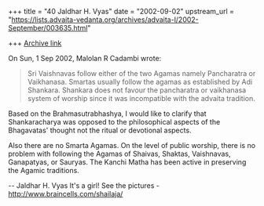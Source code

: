 +++
title = "40 Jaldhar H. Vyas"
date = "2002-09-02"
upstream_url = "https://lists.advaita-vedanta.org/archives/advaita-l/2002-September/003635.html"

+++
[Archive link](https://lists.advaita-vedanta.org/archives/advaita-l/2002-September/003635.html)

On Sun, 1 Sep 2002, Malolan R Cadambi wrote:

> Sri Vaishnavas follow either of the two Agamas namely Pancharatra or
> Vaikhanasa. Smartas usually follow the agamas as established by Adi
> Shankara. Shankara does not favour the pancharatra or vaikhanasa
> system of worship since it was incompatible with the advaita
> tradition.
>
Based on the Brahmasutrabhashya, I would like to clarify that
Shankaracharya was opposed to the philosophical aspects of the Bhagavatas'
thought not the ritual or devotional aspects.

Also there are no Smarta Agamas.  On the level of public worship, there is
no problem with following the Agamas of Shaivas, Shaktas, Vaishnavas,
Ganapatyas, or Sauryas.  The Kanchi Matha has been active in preserving
the Agamic traditions.

--
Jaldhar H. Vyas <jaldhar at braincells.com>
It's a girl! See the pictures - http://www.braincells.com/shailaja/

